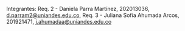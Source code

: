 Integrantes:
Req. 2 - Daniela Parra Martínez, 202013036, d.parram2@uniandes.edu.co, 
Req. 3 - Juliana Sofia Ahumada Arcos, 201921471, j.ahumadaa@uniandes.edu.co

